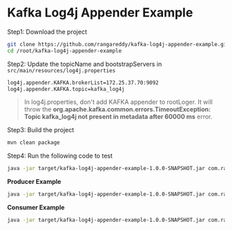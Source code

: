 # Kafka Log4j Appender Example

Step1: Download the project

```sh
git clone https://github.com/rangareddy/kafka-log4j-appender-example.git
cd /root/kafka-log4j-appender-example
```

Step2: Update the topicName and bootstrapServers in `src/main/resources/log4j.properties `

```sh
log4j.appender.KAFKA.brokerList=172.25.37.70:9092
log4j.appender.KAFKA.topic=kafka_log4j
```

> In log4j.properties, don't add KAFKA appender to rootLoger. It will throw the **org.apache.kafka.common.errors.TimeoutException: Topic kafka_log4j not present in metadata after 60000 ms** error.

Step3: Build the project

```sh
mvn clean package
```

Step4: Run the following code to test

```sh
java -jar target/kafka-log4j-appender-example-1.0.0-SNAPSHOT.jar com.ranga.KafkaLog4jAppenderApp
```

**Producer Example**

```sh
java -jar target/kafka-log4j-appender-example-1.0.0-SNAPSHOT.jar com.ranga.producer.MyKafkaProducer
```

**Consumer Example**

```sh
java -jar target/kafka-log4j-appender-example-1.0.0-SNAPSHOT.jar com.ranga.consumer.MyKafkaConsumer
```
